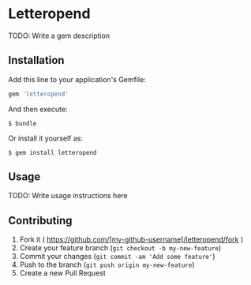 # Letteropend

TODO: Write a gem description

## Installation

Add this line to your application's Gemfile:

```ruby
gem 'letteropend'
```

And then execute:

    $ bundle

Or install it yourself as:

    $ gem install letteropend

## Usage

TODO: Write usage instructions here

## Contributing

1. Fork it ( https://github.com/[my-github-username]/letteropend/fork )
2. Create your feature branch (`git checkout -b my-new-feature`)
3. Commit your changes (`git commit -am 'Add some feature'`)
4. Push to the branch (`git push origin my-new-feature`)
5. Create a new Pull Request

